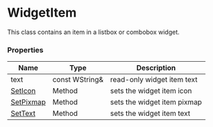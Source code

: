 # WidgetItem #

This class contains an item in a listbox or combobox widget.

### Properties ###

| Name | Type | Description |
| --- | --- | --- |
| text | const WString& | read-only widget item text |
| [SetIcon](WidgetItem_SetIcon.md) | Method | sets the widget item icon | 
| [SetPixmap](WidgetItem_SetPixmap.md) | Method | sets the widget item pixmap | 
| [SetText](WidgetItem_SetText.md) | Method | sets the widget item text |